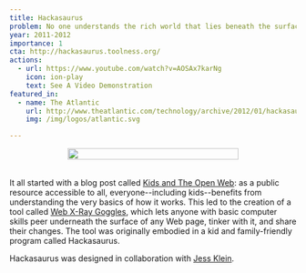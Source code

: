 ```yaml
---
title: Hackasaurus
problem: No one understands the rich world that lies beneath the surface of every Web page.
year: 2011-2012
importance: 1
cta: http://hackasaurus.toolness.org/
actions:
  - url: https://www.youtube.com/watch?v=AOSAx7karNg
    icon: ion-play
    text: See A Video Demonstration
featured_in:
  - name: The Atlantic
    url: http://www.theatlantic.com/technology/archive/2012/01/hackasaurus-x-ray-goggles-for-the-web/250865/
    img: /img/logos/atlantic.svg

---
```


<div class="row" style="margin-bottom: 2rem">
  <div class="four columns offset-by-four">
    <img src="http://hackasaurus.toolness.org/images/goggles/supergirl.png" style="width: 100%; max-width: 300px; display: block; margin: 0 auto;">
  </div>
</div>

It all started with a blog post called [Kids and The Open Web][]: as a 
public resource accessible to all, everyone--including kids--benefits from
understanding the very basics of how it works. This led to the creation
of a tool called [Web X-Ray Goggles][], which lets anyone with basic computer
skills peer underneath the surface of any Web page, tinker with it, 
and share their changes. The tool was originally embodied in a kid
and family-friendly program called Hackasaurus.

Hackasaurus was designed in collaboration with [Jess Klein][].

[Kids and The Open Web]: http://www.toolness.com/wp/2009/09/kids-and-the-open-web/
[Web X-Ray Goggles]: http://goggles.webmaker.org/
[Jess Klein]: http://jessicaklein.com/
